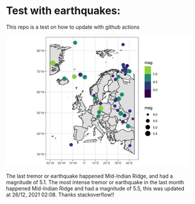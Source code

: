 <!-- README.md is generated from README.Rmd. Please edit that file -->

Test with earthquakes:
======================

This repo is a test on how to update with github actions

![](man/figures/README-unnamed-chunk-2-1.png)

The last tremor or earthquake happened Mid-Indian Ridge, and had a
magnitude of 5.1. The most intense tremor or earthquake in the last
month happened Mid-Indian Ridge and had a magnitude of 5.5, this was
updated at 26/12, 2021 02:08. Thanks stackoverflow!!

